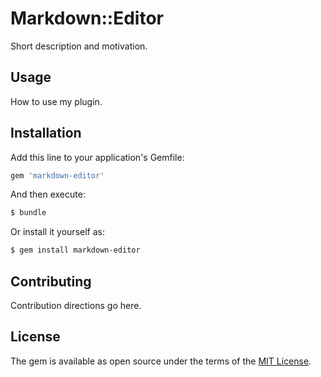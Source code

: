 # Markdown::Editor
Short description and motivation.

## Usage
How to use my plugin.

## Installation
Add this line to your application's Gemfile:

```ruby
gem 'markdown-editor'
```

And then execute:
```bash
$ bundle
```

Or install it yourself as:
```bash
$ gem install markdown-editor
```

## Contributing
Contribution directions go here.

## License
The gem is available as open source under the terms of the [MIT License](https://opensource.org/licenses/MIT).
